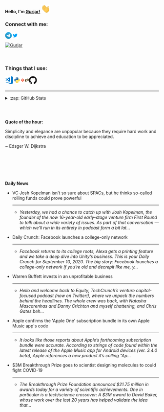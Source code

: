 #### Hello, I'm [Gurjar!](https://GurjarKing.github.io) <img src="https://raw.githubusercontent.com/ABSphreak/ABSphreak/master/gifs/Hi.gif" width="30px"></h2>


### Connect with me:

[<img align="left" alt="Gurjar | Telegram" width="22px" src="https://raw.githubusercontent.com/github/explore/80688e429a7d4ef2fca1e82350fe8e3517d3494d/topics/telegram/telegram.png" />][Telegram]
[<img align="left" alt="Gurjar | Twitter" width="22px" src="https://raw.githubusercontent.com/github/explore/80688e429a7d4ef2fca1e82350fe8e3517d3494d/topics/twitter/twitter.png" />][Twitter]
<br >
<br >
<a href="https://github.com/GurjarKing"><img src="https://komarev.com/ghpvc/?username=GurjarKing" alt="Gurjar" /></a> <br />
<br />
<br />
<!-- <br >

![](https://visitor-badge.glitch.me/badge?page_id=GurjarKing)

<br /> -->

### Things that I use:

[<img align="left" alt="Visual Studio Code" width="26px" src="https://raw.githubusercontent.com/github/explore/80688e429a7d4ef2fca1e82350fe8e3517d3494d/topics/visual-studio-code/visual-studio-code.png" />][VSCode]
[<img align="left" alt="Python" width="26px" src="https://raw.githubusercontent.com/github/explore/80688e429a7d4ef2fca1e82350fe8e3517d3494d/topics/python/python.png" />][Python]
[<img align="left" alt="Git" width="26px" src="https://raw.githubusercontent.com/github/explore/80688e429a7d4ef2fca1e82350fe8e3517d3494d/topics/git/git.png" />][Git]
[<img align="left" alt="GitHub" width="26px" src="https://raw.githubusercontent.com/github/explore/78df643247d429f6cc873026c0622819ad797942/topics/github/github.png" />][Github]

<br />
<br />

---
<details>
  <summary>:zap: GitHub Stats</summary>

<img align="left" alt="Gurjar's Github Stats" src="https://github-readme-stats.vercel.app/api?username=GurjarKing&show_icons=true&hide_border=true&count_private=true&include_all_commit=true&theme=algolia" />

</details>

<!-- ### 🔔 My latest tweet
<a href="https://twitter.com/Gurjar_King43" target="_blank">
	<img src="https://github.com/GurjarKing/GurjarKing/raw/master/tweet.png" width="70%" align="center" alt="Click to view on Twitter" title="My latest tweet, as an image"/>
</a> -->
<br>

<pre>

</pre>

**Quote of the hour:**

Simplicity and elegance are unpopular because they require hard work and discipline to achieve and education to be appreciated.

~ Edsger W. Dijkstra
<pre>

</pre>
<br>
<pre>


</pre>
<strong>Daily News</strong>
  
  - VC Josh Kopelman isn't so sure about SPACs, but he thinks so-called rolling funds could prove powerful
     <hr/>
     
      - *Yesterday, we had a chance to catch up with Josh Kopelman, the founder of the now 16-year-old early-stage venture firm First Round to talk about a wide variety of issues. As part of that conversation — which we’ll run in its entirety in podcast form a bit lat…*
     
  - Daily Crunch: Facebook launches a college-only network
      <hr/>
      
      - *Facebook returns to its college roots, Alexa gets a printing feature and we take a deep dive into Unity’s business. This is your Daily Crunch for September 10, 2020. The big story: Facebook launches a college-only network If you’re old and decrepit like me, y…*
      
  - Warren Buffett invests in an unprofitable business
      <hr/>
      
      - *Hello and welcome back to Equity, TechCrunch’s venture capital-focused podcast (now on Twitter!), where we unpack the numbers behind the headlines. The whole crew was back, with Natasha Mascarenhas and Danny Crichton and myself chattering, and Chris Gates beh…*
      
  - Apple confirms the 'Apple One' subscription bundle in its own Apple Music app's code
      <hr/>
      
      - *It looks like those reports about Apple’s forthcoming subscription bundle were accurate. According to strings of code found within the latest release of the Apple Music app for Android devices (ver. 3.4.0 beta), Apple references a new product it’s calling “Ap…*
       
  - $3M Breakthrough Prize goes to scientist designing molecules to could fight COVID-19
      <hr/>
       
       - *The Breakthrough Prize Foundation announced $21.75 million in awards today for a variety of scientific achievements. One in particular is a tech/science crossover: A $3M award to David Baker, whose work over the last 20 years has helped validate the idea that…*
      

<br />

[VSCode]: https://code.visualstudio.com/
[Python]: https://www.python.org/
[Git]: https://git-scm.com/
[Github]: https://github.com/
[Telegram]: https://t.me/Gurjar_King/
[Twitter]: https://twitter.com/Gurjar_King43/

